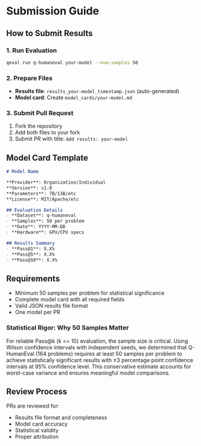 # Submission Guide

## How to Submit Results

### 1. Run Evaluation
```bash
qeval run q-humaneval your-model --num-samples 50 
```

### 2. Prepare Files
- **Results file**: `results_your-model_timestamp.json` (auto-generated)
- **Model card**: Create `model_cards/your-model.md`

### 3. Submit Pull Request
1. Fork the repository
2. Add both files to your fork
3. Submit PR with title: `Add results: your-model`

## Model Card Template

```markdown
# Model Name

**Provider**: Organization/Individual
**Version**: v1.0
**Parameters**: 7B/13B/etc
**License**: MIT/Apache/etc

## Evaluation Details
- **Dataset**: q-humaneval
- **Samples**: 50 per problem
- **Date**: YYYY-MM-DD
- **Hardware**: GPU/CPU specs

## Results Summary
- **Pass@1**: X.X%
- **Pass@5**: X.X%
- **Pass@10**: X.X%
```

## Requirements
- Minimum 50 samples per problem for statistical significance
- Complete model card with all required fields
- Valid JSON results file format
- One model per PR

### Statistical Rigor: Why 50 Samples Matter
For reliable Pass@k (k <= 10) evaluation, the sample size is critical. Using Wilson confidence intervals with independent seeds, we determined that Q-HumanEval (164 problems) requires at least 50 samples per problem to achieve statistically significant results with ±3 percentage point confidence intervals at 95% confidence level. This conservative estimate accounts for worst-case variance and ensures meaningful model comparisons.

## Review Process
PRs are reviewed for:
- Results file format and completeness
- Model card accuracy
- Statistical validity
- Proper attribution

